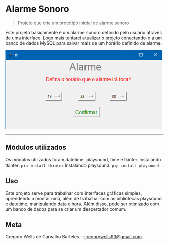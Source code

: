 # Alarme Sonoro
> Projeto que cria um protótipo inicial de alarme sonoro

Este projeto basicamente é um alarme sonoro definido pelo usuário através de uma interface. Logo mais tentarei atualizar o projeto conectando-o a um banco de dados MySQL para salvar mais de um horário definido de alarme.

![Alarme](alarme.png "Definindo o horário do alarme")

---

## Módulos utilizados
Os módulos utilizados foram datetime, playsound, time e tkinter.
Instalando tkinter:
`pip install tkinter`
Instalando playsound:
`pip install playsound`

## Uso
Este projeto serve para trabalhar com interfaces gráficas simples, aprendendo a montar uma, além de trabalhar com as bibliotecas playsound e datetime, manipulando data e hora. Além disso, pode ser otimizado com um banco de dados para se criar um despertador comum.

## Meta
Gregory Wells de Carvalho Barteles - gregorywells93@gmail.com.